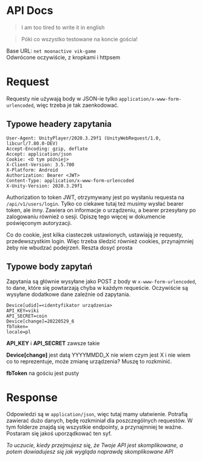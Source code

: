 # API Docs

> I am too tired to write it in english

> Póki co wszystko testowane na koncie gościa!

Base URL: `net moonactive vik-game`  
Odwrócone oczywiście, z kropkami i httpsem

# Request
Requesty nie używają body w JSON-ie tylko `application/x-www-form-urlencoded`, więc trzeba je tak zaenkodować.

## Typowe headery zapytania
```http
User-Agent: UnityPlayer/2020.3.29f1 (UnityWebRequest/1.0, libcurl/7.80.0-DEV)
Accept-Encoding: gzip, deflate
Accept: application/json
Cookie: <O tym później>
X-Client-Version: 3.5.700
X-Platform: Android
Authorization: Bearer <JWT>
Content-Type: application/x-www-form-urlencoded
X-Unity-Version: 2020.3.29f1
```
Authorization to token JWT, otrzymywany jest po wysłaniu requesta na
`/api/v1/users/login`. Tylko co ciekawe tutaj też musimy wysłać bearer token, ale inny. Zawiera on informacje o urządzeniu, a bearer przesyłany po zalogowaniu również o sesji. Opiszę tego więcej w dokumencie poświęconym autoryzacji.

Co do cookie, jest kilka ciasteczek ustawionych, ustawiają je requesty, przedewszystkim login. Więc trzeba śledzić również cookies, przynajmniej żeby nie wbudzać podejrzeń. Reszta dosyć prosta

## Typowe body zapytań
Zapytania są głównie wysyłane jako POST z body w `x-www-form-urlencoded`, to dane, które się powtarzają chyba w każdym requeście. Oczywiście są wysyłane dodatkowe dane zależnie od zapytania.
```
Device[udid]=<identyfikator urządzenia>
API_KEY=viki
API_SECRET=coin
Device[change]=20220529_6
fbToken=
locale=pl
```
**API_KEY** i **API_SECRET** zawsze takie  

**Device[change]** jest datą YYYYMMDD_X nie wiem czym jest X i nie wiem co to reprezentuje, może zmianę urządzenia? Muszę to rozkminić.

**fbToken** na gościu jest pusty

# Response
Odpowiedzi są w `application/json`, więc tutaj mamy ułatwienie. Potrafią zawierać dużo danych, będę rozkminiał dla poszczególnych requestów. W tym folderze znajdą się wszystkie endpointy, a przynajmniej te ważne. Postaram się jakoś uporządkować ten syf.

*To uczucie, kiedy przejmujesz się, że Twoje API jest skomplikowane, a potem dowiadujesz się jak wygląda naprawdę skomplikowane API*